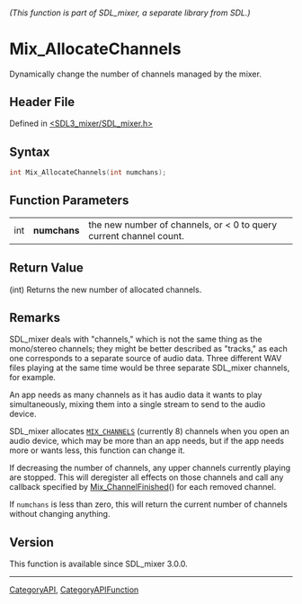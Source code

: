 ###### (This function is part of SDL_mixer, a separate library from SDL.)
# Mix_AllocateChannels

Dynamically change the number of channels managed by the mixer.

## Header File

Defined in [<SDL3_mixer/SDL_mixer.h>](https://github.com/libsdl-org/SDL_mixer/blob/main/include/SDL3_mixer/SDL_mixer.h)

## Syntax

```c
int Mix_AllocateChannels(int numchans);
```

## Function Parameters

|     |              |                                                                    |
| --- | ------------ | ------------------------------------------------------------------ |
| int | **numchans** | the new number of channels, or < 0 to query current channel count. |

## Return Value

(int) Returns the new number of allocated channels.

## Remarks

SDL_mixer deals with "channels," which is not the same thing as the
mono/stereo channels; they might be better described as "tracks," as each
one corresponds to a separate source of audio data. Three different WAV
files playing at the same time would be three separate SDL_mixer channels,
for example.

An app needs as many channels as it has audio data it wants to play
simultaneously, mixing them into a single stream to send to the audio
device.

SDL_mixer allocates [`MIX_CHANNELS`](MIX_CHANNELS) (currently 8) channels
when you open an audio device, which may be more than an app needs, but if
the app needs more or wants less, this function can change it.

If decreasing the number of channels, any upper channels currently playing
are stopped. This will deregister all effects on those channels and call
any callback specified by [Mix_ChannelFinished](Mix_ChannelFinished)() for
each removed channel.

If `numchans` is less than zero, this will return the current number of
channels without changing anything.

## Version

This function is available since SDL_mixer 3.0.0.

----
[CategoryAPI](CategoryAPI), [CategoryAPIFunction](CategoryAPIFunction)

